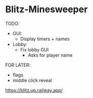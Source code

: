 # Blitz-Minesweeper

TODO:
- GUI:
  - Display timers + names
- Lobby:
  - Fix lobby GUI
	- Asks for player name

FOR LATER:
- flags
- middle click reveal

https://blitz.up.railway.app/

